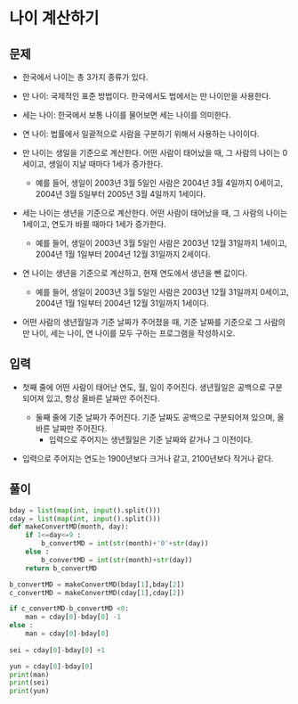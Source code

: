 # 나이 계산하기

## 문제

- 한국에서 나이는 총 3가지 종류가 있다.

- 만 나이: 국제적인 표준 방법이다. 한국에서도 법에서는 만 나이만을 사용한다.
- 세는 나이: 한국에서 보통 나이를 물어보면 세는 나이를 의미한다.
- 연 나이: 법률에서 일괄적으로 사람을 구분하기 위해서 사용하는 나이이다.
- 만 나이는 생일을 기준으로 계산한다. 어떤 사람이 태어났을 때, 그 사람의 나이는 0세이고, 생일이 지날 때마다 1세가 증가한다. 
  - 예를 들어, 생일이 2003년 3월 5일인 사람은 2004년 3월 4일까지 0세이고, 2004년 3월 5일부터 2005년 3월 4일까지 1세이다.

- 세는 나이는 생년을 기준으로 계산한다. 어떤 사람이 태어났을 때, 그 사람의 나이는 1세이고, 연도가 바뀔 때마다 1세가 증가한다. 
  - 예를 들어, 생일이 2003년 3월 5일인 사람은 2003년 12월 31일까지 1세이고, 2004년 1월 1일부터 2004년 12월 31일까지 2세이다.

- 연 나이는 생년을 기준으로 계산하고, 현재 연도에서 생년을 뺀 값이다. 
  - 예를 들어, 생일이 2003년 3월 5일인 사람은 2003년 12월 31일까지 0세이고, 2004년 1월 1일부터 2004년 12월 31일까지 1세이다.

- 어떤 사람의 생년월일과 기준 날짜가 주어졌을 때, 기준 날짜를 기준으로 그 사람의 만 나이, 세는 나이, 연 나이를 모두 구하는 프로그램을 작성하시오.

## 입력
- 첫째 줄에 어떤 사람이 태어난 연도, 월, 일이 주어진다. 생년월일은 공백으로 구분되어져 있고, 항상 올바른 날짜만 주어진다.
  - 둘째 줄에 기준 날짜가 주어진다. 기준 날짜도 공백으로 구분되어져 있으며, 올바른 날짜만 주어진다.
    - 입력으로 주어지는 생년월일은 기준 날짜와 같거나 그 이전이다.

- 입력으로 주어지는 연도는 1900년보다 크거나 같고, 2100년보다 작거나 같다.

## 풀이

``` Python
bday = list(map(int, input().split()))
cday = list(map(int, input().split()))
def makeConvertMD(month, day):
    if 1<=day<=9 : 
        b_convertMD = int(str(month)+'0'+str(day))
    else :
        b_convertMD = int(str(month)+str(day))
    return b_convertMD

b_convertMD = makeConvertMD(bday[1],bday[2])
c_convertMD = makeConvertMD(cday[1],cday[2])

if c_convertMD-b_convertMD <0:
    man = cday[0]-bday[0] -1
else : 
    man = cday[0]-bday[0]
    
sei = cday[0]-bday[0] +1

yun = cday[0]-bday[0]
print(man)
print(sei)
print(yun)
```
